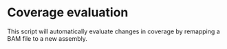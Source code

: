 # Coverage evaluation

This script will automatically evaluate changes in coverage by remapping a BAM file to a new assembly.



